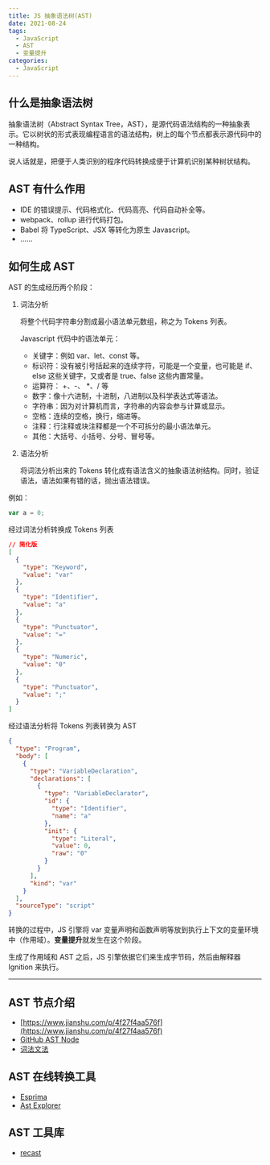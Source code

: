 ```yaml
---
title: JS 抽象语法树(AST)
date: 2021-08-24
tags:
  - JavaScript
  - AST
  - 变量提升
categories:
  - JavaScript
---
```


## 什么是抽象语法树

抽象语法树（Abstract Syntax Tree，AST），是源代码语法结构的一种抽象表示。它以树状的形式表现编程语言的语法结构，树上的每个节点都表示源代码中的一种结构。

说人话就是，把便于人类识别的程序代码转换成便于计算机识别某种树状结构。

## AST 有什么作用

- IDE 的错误提示、代码格式化、代码高亮、代码自动补全等。
- webpack、rollup 进行代码打包。
- Babel 将 TypeScript、JSX 等转化为原生 Javascript。
- ......

## 如何生成 AST

AST 的生成经历两个阶段：

1. 词法分析

   将整个代码字符串分割成最小语法单元数组，称之为 Tokens 列表。

   Javascript 代码中的语法单元：

   - 关键字：例如 var、let、const 等。
   - 标识符：没有被引号括起来的连续字符，可能是一个变量，也可能是 if、else 这些关键字，又或者是 true、false 这些内置常量。
   - 运算符： +、-、 \*、/ 等
   - 数字：像十六进制，十进制，八进制以及科学表达式等语法。
   - 字符串：因为对计算机而言，字符串的内容会参与计算或显示。
   - 空格：连续的空格，换行，缩进等。
   - 注释：行注释或块注释都是一个不可拆分的最小语法单元。
   - 其他：大括号、小括号、分号、冒号等。

2. 语法分析

   将词法分析出来的 Tokens 转化成有语法含义的抽象语法树结构。同时，验证语法，语法如果有错的话，抛出语法错误。

例如：

```js
var a = 0;
```

经过词法分析转换成 Tokens 列表

```json
// 简化版
[
  {
    "type": "Keyword",
    "value": "var"
  },
  {
    "type": "Identifier",
    "value": "a"
  },
  {
    "type": "Punctuator",
    "value": "="
  },
  {
    "type": "Numeric",
    "value": "0"
  },
  {
    "type": "Punctuator",
    "value": ";"
  }
]
```

经过语法分析将 Tokens 列表转换为 AST

```json
{
  "type": "Program",
  "body": [
    {
      "type": "VariableDeclaration",
      "declarations": [
        {
          "type": "VariableDeclarator",
          "id": {
            "type": "Identifier",
            "name": "a"
          },
          "init": {
            "type": "Literal",
            "value": 0,
            "raw": "0"
          }
        }
      ],
      "kind": "var"
    }
  ],
  "sourceType": "script"
}
```

转换的过程中，JS 引擎将 var 变量声明和函数声明等放到执行上下文的变量环境中（作用域）。**变量提升**就发生在这个阶段。

生成了作用域和 AST 之后，JS 引擎依据它们来生成字节码，然后由解释器 Ignition 来执行。

---

## AST 节点介绍

- [https://www.jianshu.com/p/4f27f4aa576f](https://www.jianshu.com/p/4f27f4aa576f)
- [GitHub AST Node](https://github.com/babel/babel/blob/master/packages/babel-parser/ast/spec.md)
- [词法文法](https://developer.mozilla.org/zh-CN/docs/Web/JavaScript/Reference/Lexical_grammar)

## AST 在线转换工具

- [Esprima](https://esprima.org/demo/parse.html)
- [Ast Explorer](https://astexplorer.net/)

## AST 工具库

- [recast](https://github.com/benjamn/recast)
